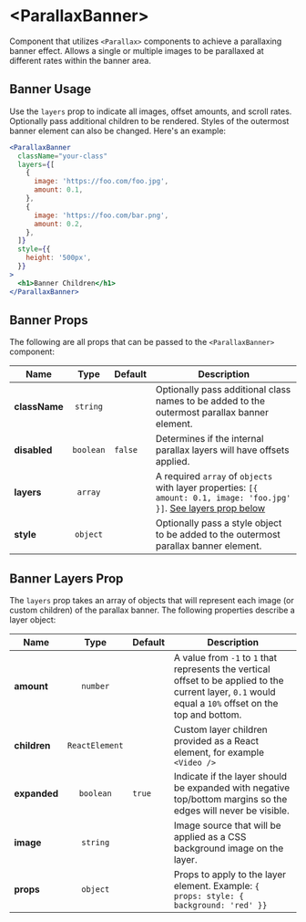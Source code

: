 # \<ParallaxBanner>

Component that utilizes `<Parallax>` components to achieve a parallaxing banner effect. Allows a single or multiple images to be parallaxed at different rates within the banner area.

## Banner Usage

Use the `layers` prop to indicate all images, offset amounts, and scroll rates. Optionally pass additional children to be rendered. Styles of the outermost banner element can also be changed. Here's an example:

```jsx
<ParallaxBanner
  className="your-class"
  layers={[
    {
      image: 'https://foo.com/foo.jpg',
      amount: 0.1,
    },
    {
      image: 'https://foo.com/bar.png',
      amount: 0.2,
    },
  ]}
  style={{
    height: '500px',
  }}
>
  <h1>Banner Children</h1>
</ParallaxBanner>
```

## Banner Props

The following are all props that can be passed to the `<ParallaxBanner>` component:

| Name          |   Type    | Default | Description                                                                                                                                |
| ------------- | :-------: | :------ | ------------------------------------------------------------------------------------------------------------------------------------------ |
| **className** | `string`  |         | Optionally pass additional class names to be added to the outermost parallax banner element.                                               |
| **disabled**  | `boolean` | `false` | Determines if the internal parallax layers will have offsets applied.                                                                      |
| **layers**    |  `array`  |         | A required `array` of `objects` with layer properties: `[{ amount: 0.1, image: 'foo.jpg' }]`. [See layers prop below](#banner-layers-prop) |
| **style**     | `object`  |         | Optionally pass a style object to be added to the outermost parallax banner element.                                                       |

## Banner Layers Prop

The `layers` prop takes an array of objects that will represent each image (or custom children) of the parallax banner. The following properties describe a layer object:

| Name         |      Type      | Default | Description                                                                                                                                              |
| ------------ | :------------: | :------ | -------------------------------------------------------------------------------------------------------------------------------------------------------- |
| **amount**   |    `number`    |         | A value from `-1` to `1` that represents the vertical offset to be applied to the current layer, `0.1` would equal a `10%` offset on the top and bottom. |
| **children** | `ReactElement` |         | Custom layer children provided as a React element, for example `<Video />`                                                                               |
| **expanded** |   `boolean`    | `true`  | Indicate if the layer should be expanded with negative top/bottom margins so the edges will never be visible.                                            |
| **image**    |    `string`    |         | Image source that will be applied as a CSS background image on the layer.                                                                                |
| **props**    |    `object`    |         | Props to apply to the layer element. Example: `{ props: style: { background: 'red' }}`                                                                   |
